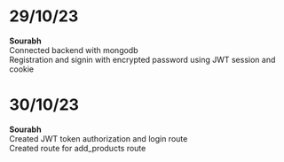 # 29/10/23
<b>Sourabh</b> <br>
Connected backend with mongodb <br>
Registration and signin with encrypted password using JWT session and cookie <br>


# 30/10/23
<b> Sourabh </b> <br>
Created JWT token authorization and login route <br>
Created route for add_products route
